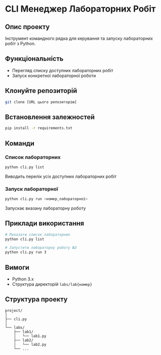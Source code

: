 # CLI Менеджер Лабораторних Робіт

## Опис проекту
Інструмент командного рядка для керування та запуску лабораторних робіт з Python.

## Функціональність
- Перегляд списку доступних лабораторних робіт
- Запуск конкретної лабораторної роботи

## Клонуйте репозиторій
   ```bash
   git clone [URL цього репозиторію]
   ```

## Встановлення залежностей
```bash
pip install -r requirements.txt
```

## Команди

### Список лабораторних
```bash
python cli.py list
```
Виводить перелік усіх доступних лабораторних робіт

### Запуск лабораторної
```bash
python cli.py run <номер_лабораторної>
```
Запускає вказану лабораторну роботу

## Приклади використання
```bash
# Показати список лабораторних
python cli.py list

# Запустити лабораторну роботу №3
python cli.py run 3
```

## Вимоги
- Python 3.x
- Структура директорій `labs/lab{номер}`

## Структура проекту
```
project/
│
├── cli.py
│
└── labs/
    ├── lab1/
    │   └── lab1.py
    ├── lab2/
    │   └── lab2.py
    └── ...
```
